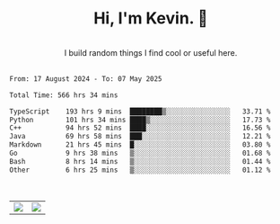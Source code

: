 <!--
**kevin-pek/kevin-pek** is a ✨ _special_ ✨ repository because its `README.md` (this file) appears on your GitHub profile.

Here are some ideas to get you started:

- 🔭 I’m currently working on ...
- 🌱 I’m currently learning ...
- 👯 I’m looking to collaborate on ...
- 🤔 I’m looking for help with ...
- 💬 Ask me about ...
- 📫 How to reach me: ...
- 😄 Pronouns: ...
- ⚡ Fun fact: ...
-->
<div align="center">
  <h1>Hi, I'm Kevin. 👋</h1>
  <br />
  I build random things I find cool or useful here.
</div>
<br />
<!--START_SECTION:waka-->

```txt
From: 17 August 2024 - To: 07 May 2025

Total Time: 566 hrs 34 mins

TypeScript    193 hrs 9 mins  ████████▒░░░░░░░░░░░░░░░░   33.71 %
Python        101 hrs 34 mins ████▒░░░░░░░░░░░░░░░░░░░░   17.73 %
C++           94 hrs 52 mins  ████░░░░░░░░░░░░░░░░░░░░░   16.56 %
Java          69 hrs 58 mins  ███░░░░░░░░░░░░░░░░░░░░░░   12.21 %
Markdown      21 hrs 45 mins  █░░░░░░░░░░░░░░░░░░░░░░░░   03.80 %
Go            9 hrs 38 mins   ▒░░░░░░░░░░░░░░░░░░░░░░░░   01.68 %
Bash          8 hrs 14 mins   ▒░░░░░░░░░░░░░░░░░░░░░░░░   01.44 %
Other         6 hrs 25 mins   ▒░░░░░░░░░░░░░░░░░░░░░░░░   01.12 %
```

<!--END_SECTION:waka-->
<br />
<table width="100%">
  <tr>
    <td align="left" width="50%">
      <img src="https://github-readme-stats-kevin-pek.vercel.app/api?username=kevin-pek&include_all_commits=true&count_private=true&theme=rose_pine" />
    </td>
    <td align="right" width="50%">
      <img src="https://github-readme-stats-kevin-pek.vercel.app/api/top-langs?username=kevin-pek&langs_count=10&hide_progress=true&theme=rose_pine" />
    </td>
  </tr>
</table>
